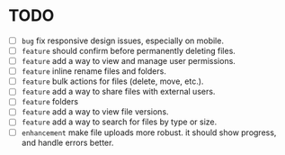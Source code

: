 # TODO

- [ ] `bug` fix responsive design issues, especially on mobile.
- [ ] `feature` should confirm before permanently deleting files.
- [ ] `feature` add a way to view and manage user permissions.
- [ ] `feature` inline rename files and folders.
- [ ] `feature` bulk actions for files (delete, move, etc.).
- [ ] `feature` add a way to share files with external users.
- [ ] `feature` folders
- [ ] `feature` add a way to view file versions.
- [ ] `feature` add a way to search for files by type or size.
- [ ] `enhancement` make file uploads more robust. it should show progress, and handle errors better.
